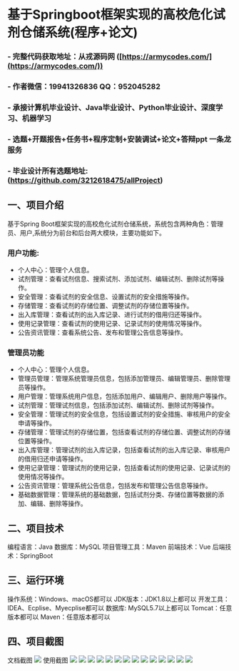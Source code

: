 基于Springboot框架实现的高校危化试剂仓储系统(程序+论文)
=
### - 完整代码获取地址：从戎源码网 ([https://armycodes.com/](https://armycodes.com/))
### - 作者微信：19941326836  QQ：952045282 
### - 承接计算机毕业设计、Java毕业设计、Python毕业设计、深度学习、机器学习
### - 选题+开题报告+任务书+程序定制+安装调试+论文+答辩ppt 一条龙服务
### - 毕业设计所有选题地址:(https://github.com/3212618475/allProject)


一、项目介绍
---
基于Spring Boot框架实现的高校危化试剂仓储系统，系统包含两种角色：管理员、用户,系统分为前台和后台两大模块，主要功能如下。

### 用户功能:
- 个人中心：管理个人信息。
- 试剂管理：查看试剂信息、搜索试剂、添加试剂、编辑试剂、删除试剂等操作。
- 安全管理：查看试剂的安全信息、设置试剂的安全措施等操作。
- 存储管理：查看试剂的存储位置、调整试剂的存储位置等操作。
- 出入库管理：查看试剂的出入库记录、进行试剂的借用归还等操作。
- 使用记录管理：查看试剂的使用记录、记录试剂的使用情况等操作。
- 公告资讯管理：查看系统公告、发布和管理公告信息等操作。

### 管理员功能
- 个人中心：管理个人信息。
- 管理员管理：管理系统管理员信息，包括添加管理员、编辑管理员、删除管理员等操作。
- 用户管理：管理系统用户信息，包括添加用户、编辑用户、删除用户等操作。
- 试剂管理：管理试剂信息，包括添加试剂、编辑试剂、删除试剂等操作。
- 安全管理：管理试剂的安全信息，包括设置试剂的安全措施、审核用户的安全申请等操作。
- 存储管理：管理试剂的存储位置，包括查看试剂的存储位置、调整试剂的存储位置等操作。
- 出入库管理：管理试剂的出入库记录，包括查看试剂的出入库记录、审核用户的借用归还申请等操作。
- 使用记录管理：管理试剂的使用记录，包括查看试剂的使用记录、记录试剂的使用情况等操作。
- 公告资讯管理：管理系统公告信息，包括发布和管理公告信息等操作。
- 基础数据管理：管理系统的基础数据，包括试剂分类、存储位置等数据的添加、编辑、删除等操作。


二、项目技术
---
编程语言：Java
数据库：MySQL
项目管理工具：Maven
前端技术：Vue
后端技术：SpringBoot

三、运行环境
---
操作系统：Windows、macOS都可以
JDK版本：JDK1.8以上都可以
开发工具：IDEA、Ecplise、Myecplise都可以
数据库: MySQL5.7以上都可以
Tomcat：任意版本都可以
Maven：任意版本都可以

四、项目截图
---
文档截图
![](limage/1.png)
使用截图
![](image/1.png)
![](image/2.png)
![](image/3.png)
![](image/4.png)
![](image/5.png)
![](image/6.png)
![](image/7.png)
![](image/8.png)
![](image/9.png)
![](image/10.png)
![](image/11.png)
![](image/12.png)
![](image/13.png)
![](image/14.png)
